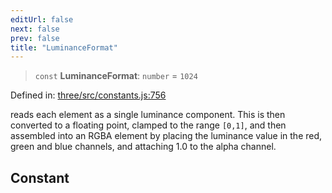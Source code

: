```yaml
---
editUrl: false
next: false
prev: false
title: "LuminanceFormat"
---
```


> `const` **LuminanceFormat**: `number` = `1024`

Defined in: [three/src/constants.js:756](https://github.com/DefinitelyMaybe/three-i18n/blob/fa57b79433d1c349ffb23a78727299c8d4190136/three/src/constants.js#L756)

reads each element as a single luminance component. This is then converted to a floating point,
clamped to the range `[0,1]`, and then assembled into an RGBA element by placing the luminance value
in the red, green and blue channels, and attaching 1.0 to the alpha channel.

## Constant

